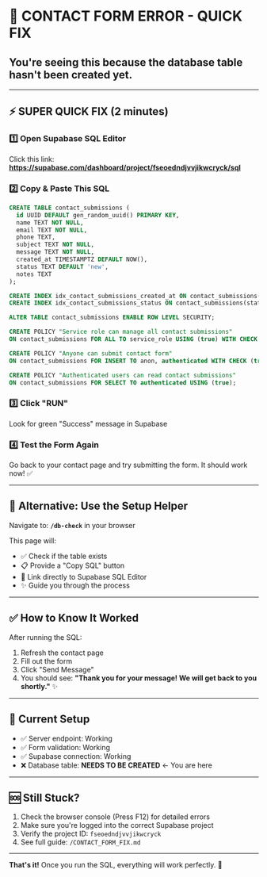 # 🚨 CONTACT FORM ERROR - QUICK FIX

## You're seeing this because the database table hasn't been created yet.

---

## ⚡ SUPER QUICK FIX (2 minutes)

### 1️⃣ Open Supabase SQL Editor
Click this link: **https://supabase.com/dashboard/project/fseoedndjvvjikwcryck/sql**

### 2️⃣ Copy & Paste This SQL
```sql
CREATE TABLE contact_submissions (
  id UUID DEFAULT gen_random_uuid() PRIMARY KEY,
  name TEXT NOT NULL,
  email TEXT NOT NULL,
  phone TEXT,
  subject TEXT NOT NULL,
  message TEXT NOT NULL,
  created_at TIMESTAMPTZ DEFAULT NOW(),
  status TEXT DEFAULT 'new',
  notes TEXT
);

CREATE INDEX idx_contact_submissions_created_at ON contact_submissions(created_at DESC);
CREATE INDEX idx_contact_submissions_status ON contact_submissions(status);

ALTER TABLE contact_submissions ENABLE ROW LEVEL SECURITY;

CREATE POLICY "Service role can manage all contact submissions"
ON contact_submissions FOR ALL TO service_role USING (true) WITH CHECK (true);

CREATE POLICY "Anyone can submit contact form"
ON contact_submissions FOR INSERT TO anon, authenticated WITH CHECK (true);

CREATE POLICY "Authenticated users can read contact submissions"
ON contact_submissions FOR SELECT TO authenticated USING (true);
```

### 3️⃣ Click "RUN"
Look for green "Success" message in Supabase

### 4️⃣ Test the Form Again
Go back to your contact page and try submitting the form. It should work now! ✅

---

## 🎯 Alternative: Use the Setup Helper

Navigate to: **`/db-check`** in your browser

This page will:
- ✅ Check if the table exists
- 📋 Provide a "Copy SQL" button
- 🔗 Link directly to Supabase SQL Editor
- ✨ Guide you through the process

---

## ✅ How to Know It Worked

After running the SQL:
1. Refresh the contact page
2. Fill out the form
3. Click "Send Message"
4. You should see: **"Thank you for your message! We will get back to you shortly."** ✨

---

## 📍 Current Setup

- ✅ Server endpoint: Working
- ✅ Form validation: Working
- ✅ Supabase connection: Working
- ❌ Database table: **NEEDS TO BE CREATED** ← You are here

---

## 🆘 Still Stuck?

1. Check the browser console (Press F12) for detailed errors
2. Make sure you're logged into the correct Supabase project
3. Verify the project ID: `fseoedndjvvjikwcryck`
4. See full guide: `/CONTACT_FORM_FIX.md`

---

**That's it!** Once you run the SQL, everything will work perfectly. 🎉
